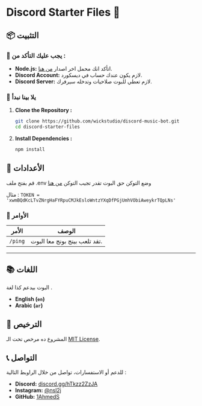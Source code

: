 # Discord Starter Files 📁

## 📦 التثبيت

### 🔧 يجب عليك التأكد من :

- **Node.js:** اتأكد انك محمل اخر اصدار [من هنا](https://nodejs.org/).
- **Discord Account:** لازم يكون عندك حساب في ديسكورد.
- **Discord Server:** لازم تعطي للبوت صلاحيات وتدخله سيرفرك.

### 🚀 يلا بينا نبدأ

1. **Clone the Repository :**

   ```bash
   git clone https://github.com/wickstudio/discord-music-bot.git
   cd discord-starter-files
   ```

2. **Install Dependencies :**

   ```bash
   npm install
   ```

## 📝 الأعدادات


قم بفتح ملف .env وضع التوكن حق البوت تقدر تجيب التوكن [من هنا](https://discord.com/developers/applications)

مثال :
``` TOKEN = 'xwmBQdKcLTvZNrgHaFYRpuCMJkEsloWntzYXqDfPGjUmhVObiAweykrTQpLNs' ```

### 🏢 الأوامر

| الأمر          | الوصف
| ---------------- | ----------------------  |
| `/ping`          |  تقد تلعب بينج بونج معا البوت.  |
----------------------------------------------

## 📚 اللغات

البوت بيدعم كذا لغة .
- **English (`en`)**
- **Arabic (`ar`)**

## 📄 الترخيص

المشروع ده مرخص تحت الـ [MIT License](LICENSE).

## 📞 التواصل

للدعم أو الاستفسارات، تواصل من خلال الراوبط التالية :
- **Discord:** [discord.gg/hTkzz2ZzJA](https://discord.gg/hTkzz2ZzJA)
- **Instagram:** [@nsl2j](https://instagram.com/nsl2j)
- **GitHub:** [1AhmedS](https://github.com/1AhmedS)





